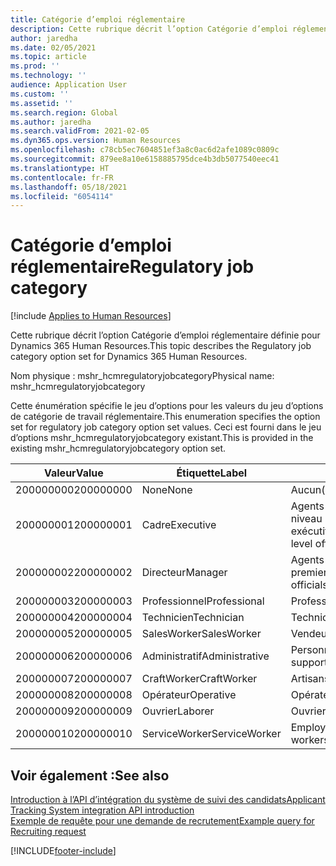 ```yaml
---
title: Catégorie d’emploi réglementaire
description: Cette rubrique décrit l’option Catégorie d’emploi réglementaire définie pour Dynamics 365 Human Resources.
author: jaredha
ms.date: 02/05/2021
ms.topic: article
ms.prod: ''
ms.technology: ''
audience: Application User
ms.custom: ''
ms.assetid: ''
ms.search.region: Global
ms.author: jaredha
ms.search.validFrom: 2021-02-05
ms.dyn365.ops.version: Human Resources
ms.openlocfilehash: c78cb5ec7604851ef3a8c0ac6d2afe1089c0809c
ms.sourcegitcommit: 879ee8a10e6158885795dce4b3db5077540eec41
ms.translationtype: HT
ms.contentlocale: fr-FR
ms.lasthandoff: 05/18/2021
ms.locfileid: "6054114"
---
```

# <a name="regulatory-job-category"></a><span data-ttu-id="78ad2-103">Catégorie d’emploi réglementaire</span><span class="sxs-lookup"><span data-stu-id="78ad2-103">Regulatory job category</span></span>

[!include [Applies to Human Resources](../includes/applies-to-hr.md)]

<span data-ttu-id="78ad2-104">Cette rubrique décrit l’option Catégorie d’emploi réglementaire définie pour Dynamics 365 Human Resources.</span><span class="sxs-lookup"><span data-stu-id="78ad2-104">This topic describes the Regulatory job category option set for Dynamics 365 Human Resources.</span></span>

<span data-ttu-id="78ad2-105">Nom physique : mshr_hcmregulatoryjobcategory</span><span class="sxs-lookup"><span data-stu-id="78ad2-105">Physical name: mshr_hcmregulatoryjobcategory</span></span>

<span data-ttu-id="78ad2-106">Cette énumération spécifie le jeu d’options pour les valeurs du jeu d’options de catégorie de travail réglementaire.</span><span class="sxs-lookup"><span data-stu-id="78ad2-106">This enumeration specifies the option set for regulatory job category option set values.</span></span> <span data-ttu-id="78ad2-107">Ceci est fourni dans le jeu d’options mshr_hcmregulatoryjobcategory existant.</span><span class="sxs-lookup"><span data-stu-id="78ad2-107">This is provided in the existing mshr_hcmregulatoryjobcategory option set.</span></span>

| <span data-ttu-id="78ad2-108">Valeur</span><span class="sxs-lookup"><span data-stu-id="78ad2-108">Value</span></span> | <span data-ttu-id="78ad2-109">Étiquette</span><span class="sxs-lookup"><span data-stu-id="78ad2-109">Label</span></span> | <span data-ttu-id="78ad2-110">Description</span><span class="sxs-lookup"><span data-stu-id="78ad2-110">Description</span></span> |
| --- | --- | --- |
| <span data-ttu-id="78ad2-111">200000000</span><span class="sxs-lookup"><span data-stu-id="78ad2-111">200000000</span></span> | <span data-ttu-id="78ad2-112">None</span><span class="sxs-lookup"><span data-stu-id="78ad2-112">None</span></span> | <span data-ttu-id="78ad2-113">Aucun(e).</span><span class="sxs-lookup"><span data-stu-id="78ad2-113">None.</span></span> |
| <span data-ttu-id="78ad2-114">200000001</span><span class="sxs-lookup"><span data-stu-id="78ad2-114">200000001</span></span> | <span data-ttu-id="78ad2-115">Cadre</span><span class="sxs-lookup"><span data-stu-id="78ad2-115">Executive</span></span> | <span data-ttu-id="78ad2-116">Agents et cadres responsables de niveau exécutif/supérieur.</span><span class="sxs-lookup"><span data-stu-id="78ad2-116">Executive/Senior level officials and managers.</span></span> |
| <span data-ttu-id="78ad2-117">200000002</span><span class="sxs-lookup"><span data-stu-id="78ad2-117">200000002</span></span> | <span data-ttu-id="78ad2-118">Directeur</span><span class="sxs-lookup"><span data-stu-id="78ad2-118">Manager</span></span> | <span data-ttu-id="78ad2-119">Agents et cadres responsables de premier/moyen niveau.</span><span class="sxs-lookup"><span data-stu-id="78ad2-119">First/Mid level officials and managers.</span></span> |
| <span data-ttu-id="78ad2-120">200000003</span><span class="sxs-lookup"><span data-stu-id="78ad2-120">200000003</span></span> | <span data-ttu-id="78ad2-121">Professionnel</span><span class="sxs-lookup"><span data-stu-id="78ad2-121">Professional</span></span> | <span data-ttu-id="78ad2-122">Professionnels.</span><span class="sxs-lookup"><span data-stu-id="78ad2-122">Professionals.</span></span> |
| <span data-ttu-id="78ad2-123">200000004</span><span class="sxs-lookup"><span data-stu-id="78ad2-123">200000004</span></span> | <span data-ttu-id="78ad2-124">Technicien</span><span class="sxs-lookup"><span data-stu-id="78ad2-124">Technician</span></span> | <span data-ttu-id="78ad2-125">Techniciens.</span><span class="sxs-lookup"><span data-stu-id="78ad2-125">Technicians.</span></span> |
| <span data-ttu-id="78ad2-126">200000005</span><span class="sxs-lookup"><span data-stu-id="78ad2-126">200000005</span></span> | <span data-ttu-id="78ad2-127">SalesWorker</span><span class="sxs-lookup"><span data-stu-id="78ad2-127">SalesWorker</span></span> | <span data-ttu-id="78ad2-128">Vendeurs.</span><span class="sxs-lookup"><span data-stu-id="78ad2-128">Sales workers.</span></span> |
| <span data-ttu-id="78ad2-129">200000006</span><span class="sxs-lookup"><span data-stu-id="78ad2-129">200000006</span></span> | <span data-ttu-id="78ad2-130">Administratif</span><span class="sxs-lookup"><span data-stu-id="78ad2-130">Administrative</span></span> | <span data-ttu-id="78ad2-131">Personnel administratif.</span><span class="sxs-lookup"><span data-stu-id="78ad2-131">Administrative support workers.</span></span> |
| <span data-ttu-id="78ad2-132">200000007</span><span class="sxs-lookup"><span data-stu-id="78ad2-132">200000007</span></span> | <span data-ttu-id="78ad2-133">CraftWorker</span><span class="sxs-lookup"><span data-stu-id="78ad2-133">CraftWorker</span></span> | <span data-ttu-id="78ad2-134">Artisans.</span><span class="sxs-lookup"><span data-stu-id="78ad2-134">Craft workers.</span></span> |
| <span data-ttu-id="78ad2-135">200000008</span><span class="sxs-lookup"><span data-stu-id="78ad2-135">200000008</span></span> | <span data-ttu-id="78ad2-136">Opérateur</span><span class="sxs-lookup"><span data-stu-id="78ad2-136">Operative</span></span> | <span data-ttu-id="78ad2-137">Opérateurs.</span><span class="sxs-lookup"><span data-stu-id="78ad2-137">Operatives.</span></span> |
| <span data-ttu-id="78ad2-138">200000009</span><span class="sxs-lookup"><span data-stu-id="78ad2-138">200000009</span></span> | <span data-ttu-id="78ad2-139">Ouvrier</span><span class="sxs-lookup"><span data-stu-id="78ad2-139">Laborer</span></span> | <span data-ttu-id="78ad2-140">Ouvriers/Manœuvres.</span><span class="sxs-lookup"><span data-stu-id="78ad2-140">Laborers/Helpers.</span></span> |
| <span data-ttu-id="78ad2-141">200000010</span><span class="sxs-lookup"><span data-stu-id="78ad2-141">200000010</span></span> | <span data-ttu-id="78ad2-142">ServiceWorker</span><span class="sxs-lookup"><span data-stu-id="78ad2-142">ServiceWorker</span></span> | <span data-ttu-id="78ad2-143">Employés du secteur public.</span><span class="sxs-lookup"><span data-stu-id="78ad2-143">Service workers.</span></span> |

## <a name="see-also"></a><span data-ttu-id="78ad2-144">Voir également :</span><span class="sxs-lookup"><span data-stu-id="78ad2-144">See also</span></span>

[<span data-ttu-id="78ad2-145">Introduction à l’API d’intégration du système de suivi des candidats</span><span class="sxs-lookup"><span data-stu-id="78ad2-145">Applicant Tracking System integration API introduction</span></span>](hr-admin-integration-ats-api-introduction.md)<br>
[<span data-ttu-id="78ad2-146">Exemple de requête pour une demande de recrutement</span><span class="sxs-lookup"><span data-stu-id="78ad2-146">Example query for Recruiting request</span></span>](hr-admin-integration-ats-api-recruiting-request-example-query.md)


[!INCLUDE[footer-include](../includes/footer-banner.md)]